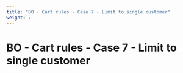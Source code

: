 ```yaml
---
title: "BO - Cart rules - Case 7 - Limit to single customer"
weight: 7
---
```


# BO - Cart rules - Case 7 - Limit to single customer

